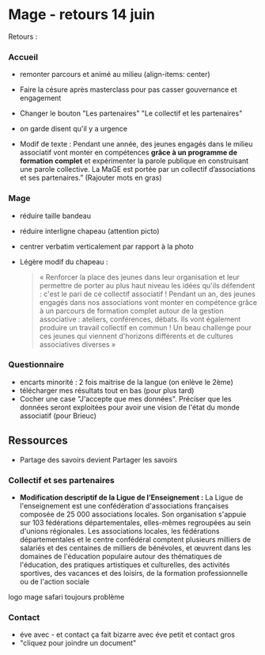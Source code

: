 # Mage - retours 14 juin



Retours :

### Accueil

* remonter parcours et animé au milieu (align-items: center)
* Faire la césure après masterclass pour pas casser gouvernance et engagement
* Changer le bouton "Les partenaires" "Le collectif et les partenaires"



* on garde disent qu'il y a urgence
* Modif de texte : Pendant une année, des jeunes engagés dans le milieu associatif vont monter en compétences **grâce à un programme de formation complet** et expérimenter la parole publique en construisant une parole collective. La MaGE est portée par un collectif d’associations et ses partenaires.” (Rajouter mots en gras) 



### Mage

* réduire taille bandeau

* réduire interligne chapeau (attention picto)

* centrer verbatim verticalement par rapport à la photo 

* Légère modif du chapeau :

  > « Renforcer la place des jeunes dans leur organisation et leur permettre de porter  au plus haut niveau les idées qu'ils défendent : c'est le pari de ce  collectif associatif ! Pendant un an, des jeunes engagés dans nos  associations vont monter en compétence grâce à un parcours de formation complet autour de la gestion associative :  ateliers, conférences, débats. Ils vont également produire un travail collectif en commun ! Un beau  challenge pour ces jeunes qui viennent d'horizons différents et de  cultures associatives diverses »



### Questionnaire

* encarts minorité : 2 fois maitrise de la langue (on enlève le 2ème)
* télécharger mes résultats tout en bas (pour plus tard)
* Cocher une case "J'accepte que mes données". Préciser que les données seront exploitées pour avoir une vision de l'état du monde associatif (pour Brieuc)



## Ressources

* Partage des savoirs devient Partager les savoirs



### Collectif et ses partenaires

* **Modification descriptif de la Ligue de l’Enseignement :** La Ligue de l'enseignement est une confédération d'associations françaises composée de 25 000 associations locales. Son organisation s'appuie sur  103 fédérations départementales, elles-mêmes regroupées au sein d'unions régionales. Les associations locales, les fédérations départementales et le centre confédéral comptent plusieurs  milliers de salariés et des centaines de milliers de bénévoles, et  œuvrent dans les domaines de l'éducation populaire autour des thématiques de l'éducation, des pratiques artistiques et  culturelles, des activités sportives, des vacances et des loisirs, de la formation professionnelle ou de l'action sociale

logo mage safari toujours problème





### Contact

* éve avec - et contact ça fait bizarre avec éve petit et contact gros
* "cliquez pour joindre un document"



